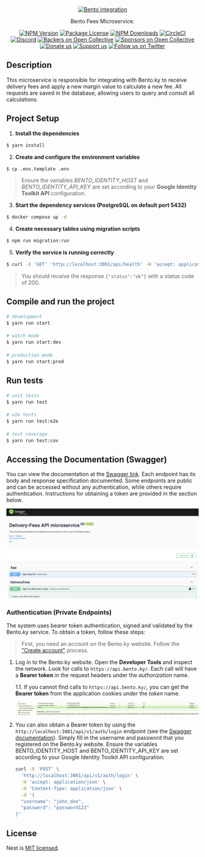 <p align="center">
  <a href="https://bento.ky//" target="blank"><img src="https://bento.ky/_next/image?url=%2Fimg%2Fbento-logo-header.svg&w=256&q=75" width="120" alt="Bento integration" /></a>
</p>

  <p align="center">Bento Fees Microservice.</p>
    <p align="center">
<a href="https://www.npmjs.com/~nestjscore" target="_blank"><img src="https://img.shields.io/npm/v/@nestjs/core.svg" alt="NPM Version" /></a>
<a href="https://www.npmjs.com/~nestjscore" target="_blank"><img src="https://img.shields.io/npm/l/@nestjs/core.svg" alt="Package License" /></a>
<a href="https://www.npmjs.com/~nestjscore" target="_blank"><img src="https://img.shields.io/npm/dm/@nestjs/common.svg" alt="NPM Downloads" /></a>
<a href="https://circleci.com/gh/nestjs/nest" target="_blank"><img src="https://img.shields.io/circleci/build/github/nestjs/nest/master" alt="CircleCI" /></a>
<a href="https://discord.gg/G7Qnnhy" target="_blank"><img src="https://img.shields.io/badge/discord-online-brightgreen.svg" alt="Discord"/></a>
<a href="https://opencollective.com/nest#backer" target="_blank"><img src="https://opencollective.com/nest/backers/badge.svg" alt="Backers on Open Collective" /></a>
<a href="https://opencollective.com/nest#sponsor" target="_blank"><img src="https://opencollective.com/nest/sponsors/badge.svg" alt="Sponsors on Open Collective" /></a>
  <a href="https://paypal.me/kamilmysliwiec" target="_blank"><img src="https://img.shields.io/badge/Donate-PayPal-ff3f59.svg" alt="Donate us"/></a>
    <a href="https://opencollective.com/nest#sponsor"  target="_blank"><img src="https://img.shields.io/badge/Support%20us-Open%20Collective-41B883.svg" alt="Support us"></a>
  <a href="https://twitter.com/nestframework" target="_blank"><img src="https://img.shields.io/twitter/follow/nestframework.svg?style=social&label=Follow" alt="Follow us on Twitter"></a>
</p>
  <!--[![Backers on Open Collective](https://opencollective.com/nest/backers/badge.svg)](https://opencollective.com/nest#backer)
  [![Sponsors on Open Collective](https://opencollective.com/nest/sponsors/badge.svg)](https://opencollective.com/nest#sponsor)-->

## Description

This microservice is responsible for integrating with Bento.ky to receive delivery fees and apply a new margin value to calculate a new fee. All requests are saved in the database, allowing users to query and consult all calculations.

## Project Setup

1. **Install the dependencies**

```bash
$ yarn install
```

2. **Create and configure the environment variables**

```bash
$ cp .env.template .env
```

> Ensure the variables _BENTO_IDENTITY_HOST_ and _BENTO_IDENTITY_API_KEY_ are set according to your **Google Identity Toolkit API** configuration.

3. **Start the dependency services (PostgreSQL on default port 5432)**

```bash
$ docker compose up -d
```

4. **Create necessary tables using migration scripts**

```bash
$ npm run migration:run
```

5. **Verify the service is running correctly**

```bash
$ curl -X 'GET' 'http://localhost:3001/api/health' -H 'accept: application/json'
```

> You should receive the response `{"status":"ok"}` with a status code of 200.

## Compile and run the project

```bash
# development
$ yarn run start

# watch mode
$ yarn run start:dev

# production mode
$ yarn run start:prod
```

## Run tests

```bash
# unit tests
$ yarn run test

# e2e tests
$ yarn run test:e2e

# test coverage
$ yarn run test:cov
```

## Accessing the Documentation (Swagger)

You can view the documentation at the [Swagger link](http://localhost:3001/docs). Each endpoint has its body and response specification documented. Some endpoints are public and can be accessed without any authentication, while others require authentication. Instructions for obtaining a token are provided in the section below.

<p align="center"><img src="./assets/swagger-documentation.png" alt="Token in Cookie" /></p>

### Authentication (Private Endpoints)

The system uses bearer token authentication, signed and validated by the Bento.ky service. To obtain a token, follow these steps:

> First, you need an account on the Bento.ky website. Follow the ["Create account"](https://bento.ky/register?return=profile) process.

1. Log in to the Bento.ky website. Open the **Developer Tools** and inspect the network. Look for calls to `https://api.bento.ky/`. Each call will have a **Bearer token** in the request headers under the _authorization_ name.

   1.1. If you cannot find calls to `https://api.bento.ky/`, you can get the **Bearer token** from the application cookies under the _token_ name.
   <p align="center"><img src="./assets/token-in-cookie.png" alt="Token in Cookie" /></p>

2. You can also obtain a Bearer token by using the `http://localhost:3001/api/v1/auth/login` endpoint (see the [Swagger documentation](http://localhost:3001/docs#/Auth/AuthController_signIn)). Simply fill in the username and password that you registered on the Bento.ky website. Ensure the variables BENTO_IDENTITY_HOST and BENTO_IDENTITY_API_KEY are set according to your Google Identity Toolkit API configuration.

   ```bash
   curl -X 'POST' \
     'http://localhost:3001/api/v1/auth/login' \
     -H 'accept: application/json' \
     -H 'Content-Type: application/json' \
     -d '{
     "username": "john_doe",
     "password": "password123"
   }'
   ```

## License

Nest is [MIT licensed](https://github.com/nestjs/nest/blob/master/LICENSE).
